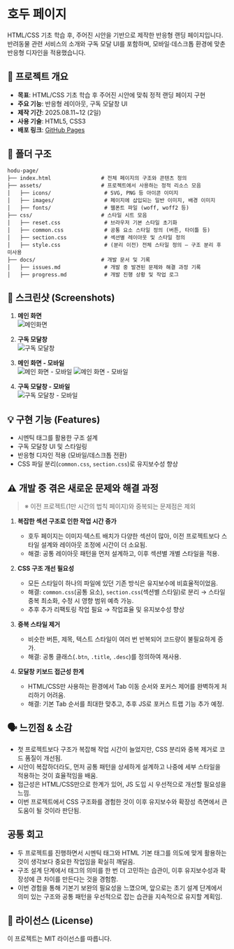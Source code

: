 # 호두 페이지

HTML/CSS 기초 학습 후, 주어진 시안을 기반으로 제작한 반응형 랜딩 페이지입니다.  
반려동물 관련 서비스의 소개와 구독 모달 UI를 포함하며, 모바일·데스크톱 환경에 맞춘 반응형 디자인을 적용했습니다.

## 📌 프로젝트 개요
- **목표**: HTML/CSS 기초 학습 후 주어진 시안에 맞춰 정적 랜딩 페이지 구현
- **주요 기능**: 반응형 레이아웃, 구독 모달창 UI
- **제작 기간**: 2025.08.11~12 (2일)
- **사용 기술**: HTML5, CSS3
- **배포 링크**: [GitHub Pages](https://kyuhokim11.github.io/hodu-page/)

## 📂 폴더 구조
```
hodu-page/
├── index.html                # 전체 페이지의 구조와 콘텐츠 정의
├── assets/                   # 프로젝트에서 사용하는 정적 리소스 모음
│   ├── icons/                 # SVG, PNG 등 아이콘 이미지
│   ├── images/                # 페이지에 삽입되는 일반 이미지, 배경 이미지
│   ├── fonts/                 # 웹폰트 파일 (woff, woff2 등)
├── css/                      # 스타일 시트 모음
│   ├── reset.css              # 브라우저 기본 스타일 초기화
│   ├── common.css             # 공통 요소 스타일 정의 (버튼, 타이틀 등)
│   ├── section.css            # 섹션별 레이아웃 및 스타일 정의
│   ├── style.css              # (분리 이전) 전체 스타일 정의 — 구조 분리 후 미사용
├── docs/                     # 개발 문서 및 기록
│   ├── issues.md              # 개발 중 발견된 문제와 해결 과정 기록
│   ├── progress.md            # 개발 진행 상황 및 작업 로그
```
## 📸 스크린샷 (Screenshots)
1. **메인 화면**  
![메인화면](https://kyuhokim11.github.io/hodu-page/assets/images/full-page.png)

2. **구독 모달창**  
![구독 모달창](https://kyuhokim11.github.io/hodu-page/assets/images/full-page-modal.png)

3. **메인 화면 - 모바일**  
![메인 화면 - 모바일](https://kyuhokim11.github.io/hodu-page/assets/images/full-page-mobile-01.png)
![메인 화면 - 모바일](https://kyuhokim11.github.io/hodu-page/assets/images/full-page-mobile-02.png)

4. **구독 모달창 - 모바일**  
![구독 모달창 - 모바일](https://kyuhokim11.github.io/hodu-page/assets/images/full-page-mobile-modal.png)

## 💡 구현 기능 (Features)
- 시멘틱 태그를 활용한 구조 설계
- 구독 모달창 UI 및 스타일링
- 반응형 디자인 적용 (모바일/데스크톱 전환)
- CSS 파일 분리(`common.css`, `section.css`)로 유지보수성 향상

## ⚠ 개발 중 겪은 새로운 문제와 해결 과정
> ※ 이전 프로젝트(1만 시간의 법칙 페이지)와 중복되는 문제점은 제외

1. **복잡한 섹션 구조로 인한 작업 시간 증가**  
   - 호두 페이지는 이미지·텍스트 배치가 다양한 섹션이 많아, 이전 프로젝트보다 스타일 설계와 레이아웃 조정에 시간이 더 소요됨.
   - 해결: 공통 레이아웃 패턴을 먼저 설계하고, 이후 섹션별 개별 스타일을 적용.

2. **CSS 구조 개선 필요성**  
   - 모든 스타일이 하나의 파일에 있던 기존 방식은 유지보수에 비효율적이었음.
   - 해결: `common.css`(공통 요소), `section.css`(섹션별 스타일)로 분리 → 스타일 중복 최소화, 수정 시 영향 범위 예측 가능.
   - 추후 추가 리팩토링 작업 필요 → 작업효율 및 유지보수성 향상

3. **중복 스타일 제거**  
   - 비슷한 버튼, 제목, 텍스트 스타일이 여러 번 반복되어 코드량이 불필요하게 증가.
   - 해결: 공통 클래스(`.btn`, `.title`, `.desc`)를 정의하여 재사용.

4. **모달창 키보드 접근성 한계**  
   - HTML/CSS만 사용하는 환경에서 Tab 이동 순서와 포커스 제어를 완벽하게 처리하기 어려움.
   - 해결: 기본 Tab 순서를 최대한 맞추고, 추후 JS로 포커스 트랩 기능 추가 예정.

## 🗣 느낀점 & 소감
- 첫 프로젝트보다 구조가 복잡해 작업 시간이 늘었지만, CSS 분리와 중복 제거로 코드 품질이 개선됨.
- 시안이 복잡하더라도, 먼저 공통 패턴을 상세하게 설계하고 나중에 세부 스타일을 적용하는 것이 효율적임을 배움.
- 접근성은 HTML/CSS만으로 한계가 있어, JS 도입 시 우선적으로 개선할 필요성을 느낌.
- 이번 프로젝트에서 CSS 구조화를 경험한 것이 이후 유지보수와 확장성 측면에서 큰 도움이 될 것이라 판단됨.

## 공통 회고
- 두 프로젝트를 진행하면서 시멘틱 태그와 HTML 기본 태그를 의도에 맞게 활용하는 것이 생각보다 중요한 작업임을 확실히 깨달음.
- 구조 설계 단계에서 태그의 의미를 한 번 더 고민하는 습관이, 이후 유지보수성과 확장성에 큰 차이를 만든다는 것을 경험함.
- 이번 경험을 통해 기본기 보완의 필요성을 느꼈으며, 앞으로는 초기 설계 단계에서 의미 있는 구조와 공통 패턴을 우선적으로 잡는 습관을 지속적으로 유지할 계획임.
## 📜 라이선스 (License)
이 프로젝트는 MIT 라이선스를 따릅니다.